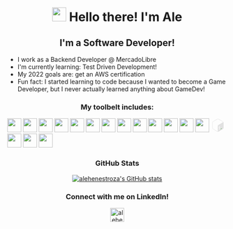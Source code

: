 # <center><img width="32px" src="https://emoji.slack-edge.com/T02AJUT0S/hello_there/d21ad0dba2696895.gif" /> Hello there! I'm Ale</center>

## <center>I'm a Software Developer!</center>

-  I work as a Backend Developer @ MercadoLibre
-  I'm currently learning: Test Driven Development!
-  My 2022 goals are: get an AWS certification
-  Fun fact: I started learning to code because I wanted to become a Game Developer, but I never actually learned anything about GameDev!

### <center>My toolbelt includes:</center>

[<img width="32px" src="https://cdn.jsdelivr.net/gh/devicons/devicon/icons/java/java-original-wordmark.svg" />][java]
[<img width="32px" src="https://cdn.jsdelivr.net/gh/devicons/devicon/icons/kotlin/kotlin-original.svg" />][kotlin]
[<img width="32px" src="https://cdn.jsdelivr.net/gh/devicons/devicon/icons/spring/spring-original-wordmark.svg" />][spring]
[<img width="32px" src="https://cdn.jsdelivr.net/gh/devicons/devicon/icons/php/php-original.svg" />][php]
[<img width="32px" src="https://laravel.com/img/logomark.min.svg"/>][laravel]
[<img width="32px" src="https://cdn.jsdelivr.net/gh/devicons/devicon/icons/javascript/javascript-original.svg" />][javascript]
[<img width="32px" src="https://cdn.jsdelivr.net/gh/devicons/devicon/icons/nodejs/nodejs-original-wordmark.svg" />][nodejs]
[<img width="32px" src="https://cdn.jsdelivr.net/gh/devicons/devicon/icons/react/react-original.svg" />][react]
[<img width="32px" src="https://cdn.jsdelivr.net/gh/devicons/devicon/icons/sass/sass-original.svg" />][sass]
[<img width="32px" src="https://cdn.jsdelivr.net/gh/devicons/devicon/icons/go/go-original.svg" />][go]
[<img width="32px" src="https://cdn.jsdelivr.net/gh/devicons/devicon/icons/python/python-original-wordmark.svg" />][python]
[<img width="32px" src="https://cdn.jsdelivr.net/gh/devicons/devicon/icons/mysql/mysql-original-wordmark.svg" />][mysql]
[<img width="32px" src="https://cdn.jsdelivr.net/gh/devicons/devicon/icons/mongodb/mongodb-original-wordmark.svg" />][mongodb]
[<svg viewBox="0 0 128 128" width="32px"><path fill="none" d="M4.24 4.24h119.53v119.53H4.24z"></path><path fill="#e1e1e1" d="M109.01 28.64L71.28 6.24c-2.25-1.33-4.77-2-7.28-2s-5.03.67-7.28 2.01l-37.74 22.4c-4.5 2.67-7.28 7.61-7.28 12.96v44.8c0 5.35 2.77 10.29 7.28 12.96l37.73 22.4c2.25 1.34 4.76 2 7.28 2 2.51 0 5.03-.67 7.28-2l37.74-22.4c4.5-2.67 7.28-7.62 7.28-12.96V41.6c0-5.34-2.77-10.29-7.28-12.96zM79.79 98.59l.06 3.22c0 .39-.25.83-.55.99l-1.91 1.1c-.3.15-.56-.03-.56-.42l-.03-3.17c-1.63.68-3.29.84-4.34.42-.2-.08-.29-.37-.21-.71l.69-2.91c.06-.23.18-.46.34-.6.06-.06.12-.1.18-.13.11-.06.22-.07.31-.03 1.14.38 2.59.2 3.99-.5 1.78-.9 2.97-2.72 2.95-4.52-.02-1.64-.9-2.31-3.05-2.33-2.74.01-5.3-.53-5.34-4.57-.03-3.32 1.69-6.78 4.43-8.96l-.03-3.25c0-.4.24-.84.55-1l1.85-1.18c.3-.15.56.04.56.43l.03 3.25c1.36-.54 2.54-.69 3.61-.44.23.06.34.38.24.75l-.72 2.88c-.06.22-.18.44-.33.58a.77.77 0 01-.19.14c-.1.05-.19.06-.28.05-.49-.11-1.65-.36-3.48.56-1.92.97-2.59 2.64-2.58 3.88.02 1.48.77 1.93 3.39 1.97 3.49.06 4.99 1.58 5.03 5.09.05 3.44-1.79 7.15-4.61 9.41zm26.34-60.5l-35.7 22.05c-4.45 2.6-7.73 5.52-7.74 10.89v43.99c0 3.21 1.3 5.29 3.29 5.9-.65.11-1.32.19-1.98.19-2.09 0-4.15-.57-5.96-1.64l-37.73-22.4c-3.69-2.19-5.98-6.28-5.98-10.67V41.6c0-4.39 2.29-8.48 5.98-10.67l37.74-22.4c1.81-1.07 3.87-1.64 5.96-1.64s4.15.57 5.96 1.64l37.74 22.4c3.11 1.85 5.21 5.04 5.8 8.63-1.27-2.67-4.09-3.39-7.38-1.47z"></path><path fill="#4FA847" d="M99.12 90.73l-9.4 5.62c-.25.15-.43.31-.43.61v2.46c0 .3.2.43.45.28l9.54-5.8c.25-.15.29-.42.29-.72v-2.17c0-.3-.2-.42-.45-.28z"></path></svg>][bash]
[<img width="32px" src="https://cdn.jsdelivr.net/gh/devicons/devicon/icons/git/git-original-wordmark.svg" />][git]
[<img width="32px" src="https://cdn.jsdelivr.net/gh/devicons/devicon/icons/docker/docker-original.svg" />][docker]
[<img width="32px" src="https://cdn.jsdelivr.net/gh/devicons/devicon/icons/linux/linux-original.svg" />][linux]

### <center>GitHub Stats</center>

[<center>![alehenestroza's GitHub stats](https://github-readme-stats.vercel.app/api?username=alehenestroza&show_icons=true&theme=tokyonight)</center>][githubstats]

### <center>Connect with me on LinkedIn!</center>

[<center><img alt="alehenestroza" width="32px" src="https://cdn.jsdelivr.net/gh/devicons/devicon/icons/linkedin/linkedin-original.svg" /></center>][linkedin]

[java]: https://java.com/
[kotlin]: https://kotlinlang.org/
[spring]: https://spring.io/
[php]: https://www.php.net/
[laravel]: https://laravel.com/
[javascript]: https://developer.mozilla.org/docs/Web/JavaScript
[nodejs]: https://nodejs.org/
[react]: https://reactjs.org/
[sass]: https://sass-lang.com/
[go]: https://go.dev/
[python]: https://python.org/
[mysql]: https://www.mysql.com/
[mongodb]: https://mongodb.com
[bash]: https://gnu.org/software/bash/
[git]: https://git-scm.com/
[docker]: https://www.docker.com/
[linux]: https://linux.org/
[githubstats]: https://github.com/anuraghazra/github-readme-stats
[linkedin]: https://www.linkedin.com/in/alejandro-henestroza/

